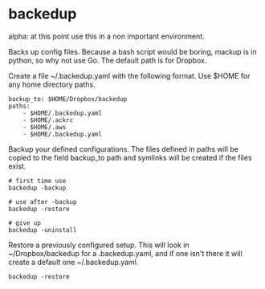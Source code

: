 # backedup

alpha: at this point use this in a non important environment.

Backs up config files. Because a bash script would be boring,
mackup is in python, so why not use Go.
The default path is for Dropbox.

Create a file ~/.backedup.yaml with the following format. Use
$HOME for any home directory paths.

```
backup_to: $HOME/Dropbox/backedup
paths:
	- $HOME/.backedup.yaml
	- $HOME/.ackrc
	- $HOME/.aws
	- $HOME/.backedup.yaml
```

Backup your defined configurations. The files defined in paths will be copied
to the field backup_to path and symlinks will be created if the files exist.

```
# first time use
backedup -backup

# use after -backup
backedup -restore

# give up
backedup -uninstall
```

Restore a previously configured setup. This will look in ~/Dropbox/backedup for
a .backedup.yaml, and if one isn't there it will create a default one ~/.backedup.yaml.

```
backedup -restore
```
